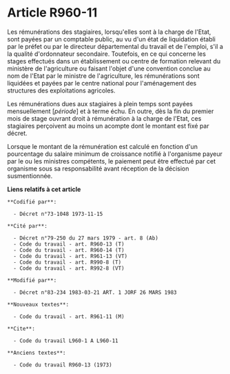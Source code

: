 # Article R960-11

Les rémunérations des stagiaires, lorsqu'elles sont à la charge de l'Etat, sont payées par un comptable public, au vu d'un
état de liquidation établi par le préfet ou par le directeur départemental du travail et de l'emploi, s'il a la qualité
d'ordonnateur secondaire. Toutefois, en ce qui concerne les stages effectués dans un établissement ou centre de formation
relevant du ministère de l'agriculture ou faisant l'objet d'une convention conclue au nom de l'Etat par le ministre de
l'agriculture, les rémunérations sont liquidées et payées par le centre national pour l'aménagement des structures des
exploitations agricoles.

Les rémunérations dues aux stagiaires à plein temps sont payées mensuellement [*période*] et à terme échu. En outre, dès la
fin du premier mois de stage ouvrant droit à rémunération à la charge de l'Etat, ces stagiaires perçoivent au moins un
acompte dont le montant est fixé par décret.

Lorsque le montant de la rémunération est calculé en fonction d'un pourcentage du salaire minimum de croissance notifié à
l'organisme payeur par le ou les ministres compétents, le paiement peut être effectué par cet organisme sous sa
responsabilité avant réception de la décision susmentionnée.

**Liens relatifs à cet article**

	**Codifié par**:

	  - Décret n°73-1048 1973-11-15

	**Cité par**:

	  - Décret n°79-250 du 27 mars 1979 - art. 8 (Ab)
	  - Code du travail - art. R960-13 (T)
	  - Code du travail - art. R960-14 (T)
	  - Code du travail - art. R961-13 (VT)
	  - Code du travail - art. R990-8 (T)
	  - Code du travail - art. R992-8 (VT)

	**Modifié par**:

	  - Décret n°83-234 1983-03-21 ART. 1 JORF 26 MARS 1983

	**Nouveaux textes**:

	  - Code du travail - art. R961-11 (M)

	**Cite**:

	  - Code du travail L960-1 A L960-11

	**Anciens textes**:

	  - Code du travail R960-13 (1973)
